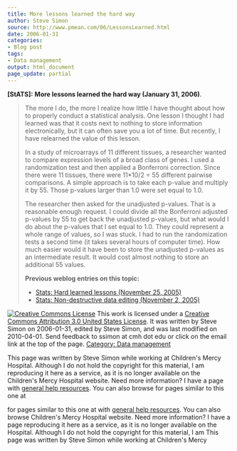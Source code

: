 ```yaml
---
title: More lessons learned the hard way
author: Steve Simon
source: http://www.pmean.com/06/LessonsLearned.html
date: 2006-01-31
categories:
- Blog post
tags:
- Data management
output: html_document
page_update: partial
---
```

**[StATS]:** **More lessons learned the hard way
(January 31, 2006)**.

> The more I do, the more I realize how little I have thought about how
> to properly conduct a statistical analysis. One lesson I thought I had
> learned was that it costs next to nothing to store information
> electronically, but it can often save you a lot of time. But recently,
> I have relearned the value of this lesson.
>
> In a study of microarrays of 11 different tissues, a researcher wanted
> to compare expression levels of a broad class of genes. I used a
> randomization test and then applied a Bonferroni correction. Since
> there were 11 tissues, there were 11\*10/2 = 55 different pairwise
> comparisons. A simple approach is to take each p-value and multiply it
> by 55. Those p-values larger than 1.0 were set equal to 1.0.
>
> The researcher then asked for the unadjusted p-values. That is a
> reasonable enough request. I could divide all the Bonferroni adjusted
> p-values by 55 to get back the unadjusted p-values, but what would I
> do about the p-values that I set equal to 1.0. They could represent a
> whole range of values, so I was stuck. I had to run the randomization
> tests a second time (it takes several hours of computer time). How
> much easier would it have been to store the unadjusted p-values as an
> intermediate result. It would cost almost nothing to store an
> additional 55 values.
>
> **Previous weblog entries on this topic:**
>
> -   [Stats: Hard learned lessons (November
>     25, 2005)](http://www.pmean.com/weblog2005/HardLessons.asp)
> -   [Stats: Non-destructive data editing (November
>     2, 2005)](http://www.pmean.com/weblog2005/NondestructiveEditing.asp)

[![Creative Commons
License](http://i.creativecommons.org/l/by/3.0/us/80x15.png)](http://creativecommons.org/licenses/by/3.0/us/)
This work is licensed under a [Creative Commons Attribution 3.0 United
States License](http://creativecommons.org/licenses/by/3.0/us/). It was
written by Steve Simon on 2006-01-31, edited by Steve Simon, and was
last modified on 2010-04-01. Send feedback to ssimon at cmh dot edu or
click on the email link at the top of the page. [Category: Data
management](../category/DataManagement.html)

This page was written by Steve Simon while working at Children's Mercy
Hospital. Although I do not hold the copyright for this material, I am
reproducing it here as a service, as it is no longer available on the
Children's Mercy Hospital website. Need more information? I have a page
with [general help resources](../GeneralHelp.html). You can also browse
for pages similar to this one at
<!---More--->
for pages similar to this one at
with [general help resources](../GeneralHelp.html). You can also browse
Children's Mercy Hospital website. Need more information? I have a page
reproducing it here as a service, as it is no longer available on the
Hospital. Although I do not hold the copyright for this material, I am
This page was written by Steve Simon while working at Children's Mercy

<!---Do not use
**[StATS]:** **More lessons learned the hard way
This page was written by Steve Simon while working at Children's Mercy
Hospital. Although I do not hold the copyright for this material, I am
reproducing it here as a service, as it is no longer available on the
Children's Mercy Hospital website. Need more information? I have a page
with [general help resources](../GeneralHelp.html). You can also browse
for pages similar to this one at
page_update: partial
--->

